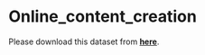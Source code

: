 # Online_content_creation

Please download this dataset from __[here](https://github.com/jhfjhfj1/autokeras/blob/master/examples/text_cnn/labeledTrainData.tsv)__.
